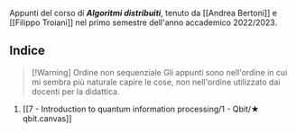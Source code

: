 Appunti del corso di ***Algoritmi distribuiti***, tenuto da [[Andrea Bertoni]] e [[Filippo Troiani]] nel primo semestre dell'anno accademico 2022/2023.

## Indice

> [!Warning] Ordine non sequenziale
> Gli appunti sono nell'ordine in cui mi sembra più naturale capire le cose, non nell'ordine utilizzato dai docenti per la didattica.

1. [[7 - Introduction to quantum information processing/1 - Qbit/★ qbit.canvas]]
